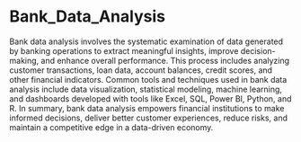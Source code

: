 # Bank_Data_Analysis
Bank data analysis involves the systematic examination of data generated by banking operations to extract meaningful insights, improve decision-making, and enhance overall performance. This process includes analyzing customer transactions, loan data, account balances, credit scores, and other financial indicators.
Common tools and techniques used in bank data analysis include data visualization, statistical modeling, machine learning, and dashboards developed with tools like Excel, SQL, Power BI, Python, and R.
In summary, bank data analysis empowers financial institutions to make informed decisions, deliver better customer experiences, reduce risks, and maintain a competitive edge in a data-driven economy.

